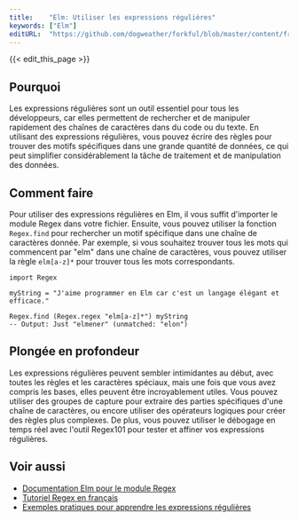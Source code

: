 ```yaml
---
title:    "Elm: Utiliser les expressions régulières"
keywords: ["Elm"]
editURL:  "https://github.com/dogweather/forkful/blob/master/content/fr/elm/using-regular-expressions.md"
---
```


{{< edit_this_page >}}

## Pourquoi

Les expressions régulières sont un outil essentiel pour tous les développeurs, car elles permettent de rechercher et de manipuler rapidement des chaînes de caractères dans du code ou du texte. En utilisant des expressions régulières, vous pouvez écrire des règles pour trouver des motifs spécifiques dans une grande quantité de données, ce qui peut simplifier considérablement la tâche de traitement et de manipulation des données.

## Comment faire

Pour utiliser des expressions régulières en Elm, il vous suffit d'importer le module Regex dans votre fichier. Ensuite, vous pouvez utiliser la fonction `Regex.find` pour rechercher un motif spécifique dans une chaîne de caractères donnée. Par exemple, si vous souhaitez trouver tous les mots qui commencent par "elm" dans une chaîne de caractères, vous pouvez utiliser la règle `elm[a-z]*` pour trouver tous les mots correspondants.

```
import Regex

myString = "J'aime programmer en Elm car c'est un langage élégant et efficace."

Regex.find (Regex.regex "elm[a-z]*") myString
-- Output: Just "elmener" (unmatched: "elon")
```

## Plongée en profondeur

Les expressions régulières peuvent sembler intimidantes au début, avec toutes les règles et les caractères spéciaux, mais une fois que vous avez compris les bases, elles peuvent être incroyablement utiles. Vous pouvez utiliser des groupes de capture pour extraire des parties spécifiques d'une chaîne de caractères, ou encore utiliser des opérateurs logiques pour créer des règles plus complexes. De plus, vous pouvez utiliser le débogage en temps réel avec l'outil Regex101 pour tester et affiner vos expressions régulières.

## Voir aussi

- [Documentation Elm pour le module Regex](https://package.elm-lang.org/packages/elm/regex/latest/)
- [Tutoriel Regex en français](https://regex101.com/)
- [Exemples pratiques pour apprendre les expressions régulières](https://www.regular-expressions.info/examples.html)